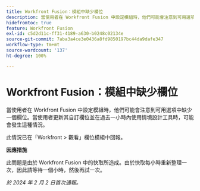 ```yaml
---
title: Workfront Fusion：模組中缺少欄位
description: 當使用者在 Workfront Fusion 中設定模組時，他們可能會注意到可用選項中缺少一個欄位。當使用者更新其自訂欄位並在過去一小時內使用情境設計工具時，可能會發生這種情況。
hidefromtoc: true
feature: Workfront Fusion
exl-id: c5d2d11c-ff31-4189-a630-b0248c02134e
source-git-commit: 7aba3a4ce3e0436a8fd9850197bc44da9dafe347
workflow-type: tm+mt
source-wordcount: '137'
ht-degree: 100%

---
```


# Workfront Fusion：模組中缺少欄位

當使用者在 Workfront Fusion 中設定模組時，他們可能會注意到可用選項中缺少一個欄位。當使用者更新其自訂欄位並在過去一小時內使用情境設計工具時，可能會發生這種情況。

此情況已在「Workfront > 觀看」欄位模組中回報。

**因應措施**

此問題是由於 Workfront Fusion 中的快取所造成。由於快取每小時重新整理一次，因此請等待一個小時，然後再試一次。

_於 2024 年 2 月 2 日首次通報。_
